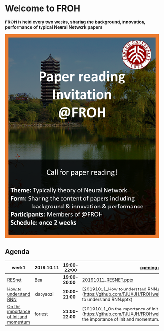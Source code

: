 # Welcome to FROH
**FROH is held every two weeks, sharing the background, innovation, performance of typical Neural Network papers**


![FROH Logo](/FROH.png)
## Agenda

| **week1**|**2019.10.11**|**19:00-22:00**|[opening ceremony](https://github.com/TJUXJH/FROHwebsite/blob/master/ppt/20191011_Agenda_first_conference.ppt)|
|--------------------------|-------------------|-----------------------|--------------------------|
|[RESnet](https://arxiv.org/pdf/1512.03385v1.pdf)|Ben |**19:00-20:00**|[20191011_RESNET.pptx](https://github.com/TJUXJH/FROHwebsite/blob/master/ppt/20191011_RESNET.pptx)|
|[How to understand RNN]()|xiaoyaozi| **20:00-21:00** |[20191011_How to understand RNN.pptx](https://github.com/TJUXJH/FROHwebsite/blob/master/ppt/20191011_How to understand RNN.pptx)|
|[On the importance of Init and momentum]()|forrest| **21:00-22:00** |[20191011_On the importance of Init and momentum.pptx](https://github.com/TJUXJH/FROHwebsite/blob/master/ppt/20191011_On the importance of Init and momentum.pptx)|


